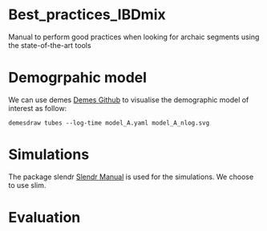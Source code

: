# Best_practices_IBDmix
Manual to perform good practices when looking for archaic segments using the state-of-the-art tools


# Demogrpahic model

We can use demes [Demes Github](https://popsim-consortium.github.io/demes-spec-docs/main/introduction.html) to visualise the demographic model of interest as follow:
````
demesdraw tubes --log-time model_A.yaml model_A_nlog.svg
````

# Simulations

The package slendr [Slendr Manual](https://www.slendr.net/articles/vignette-05-tree-sequences.html) is used for the simulations. We choose to use slim. 

# Evaluation
